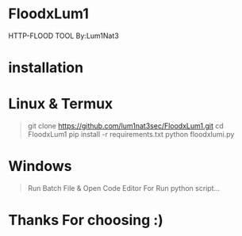 # FloodxLum1
HTTP-FLOOD TOOL By:Lum1Nat3

# installation
# Linux & Termux

> git clone https://github.com/lum1nat3sec/FloodxLum1.git
> cd FloodxLum1
> pip install -r requirements.txt
> python floodxlumi.py

# Windows
> Run Batch File & Open Code Editor For Run python script...


# Thanks For choosing :)
